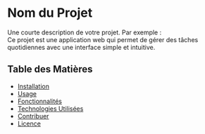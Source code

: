 # Nom du Projet

Une courte description de votre projet. Par exemple :  
Ce projet est une application web qui permet de gérer des tâches quotidiennes avec une interface simple et intuitive.

## Table des Matières
- [Installation](#installation)
- [Usage](#usage)
- [Fonctionnalités](#fonctionnalités)
- [Technologies Utilisées](#technologies-utilisées)
- [Contribuer](#contribuer)
- [Licence](#licence)

